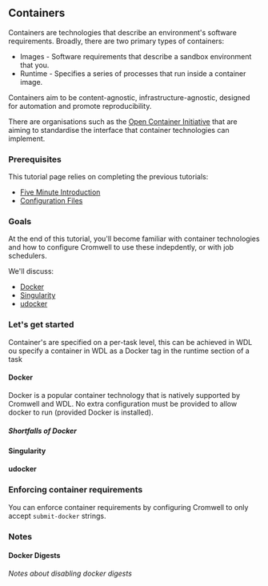 ## Containers

Containers are technologies that describe an environment's software requirements. Broadly, there are two primary types of containers:

* Images - Software requirements that describe a sandbox environment that you.
* Runtime - Specifies a series of processes that run inside a container image.

Containers aim to be content-agnostic, infrastructure-agnostic, designed for automation and promote reproducibility.

There are organisations such as the [Open Container Initiative](https://www.opencontainers.org) that are aiming to standardise the interface that container technologies can implement.

### Prerequisites
This tutorial page relies on completing the previous tutorials:

* [Five Minute Introduction](FiveMinuteIntro.md)
* [Configuration Files](ConfigurationFiles.md)

### Goals

At the end of this tutorial, you'll become familiar with container technologies and how to configure Cromwell to use these indepdently, or with job schedulers.

We'll discuss:

* [Docker](https://www.docker.com)
* [Singularity](https://www.sylabs.io/docs/)
* [udocker](https://github.com/indigo-dc/udocker)

### Let's get started

Container's are specified on a per-task level, this can be achieved in WDL ou specify a container in WDL as a Docker tag in the runtime section of a task

#### Docker

Docker is a popular container technology that is natively supported by Cromwell and WDL. No extra configuration must be provided to allow docker to run (provided Docker is installed).

##### Shortfalls of Docker

#### Singularity

#### udocker

### Enforcing container requirements

You can enforce container requirements by configuring Cromwell to only accept `submit-docker` strings.


### Notes

#### Docker Digests

_Notes about disabling docker digests_
 
